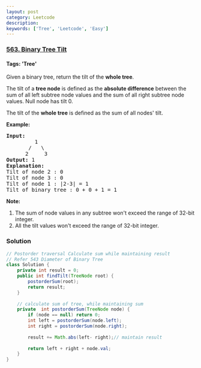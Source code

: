 ```yaml
---
layout: post
category: Leetcode
description: 
keywords: ['Tree', 'Leetcode', 'Easy']
---
```

### [563. Binary Tree Tilt](https://leetcode.com/problems/binary-tree-tilt)

#### Tags: 'Tree'

<div class="content__u3I1 question-content__JfgR"><div><p>Given a binary tree, return the tilt of the <b>whole tree</b>.</p>
<p>The tilt of a <b>tree node</b> is defined as the <b>absolute difference</b> between the sum of all left subtree node values and the sum of all right subtree node values. Null node has tilt 0.</p>
<p>The tilt of the <b>whole tree</b> is defined as the sum of all nodes' tilt.</p>
<p><b>Example:</b><br/>
</p><pre><b>Input:</b> 
         1
       /   \
      2     3
<b>Output:</b> 1
<b>Explanation:</b> 
Tilt of node 2 : 0
Tilt of node 3 : 0
Tilt of node 1 : |2-3| = 1
Tilt of binary tree : 0 + 0 + 1 = 1
</pre>
<p></p>
<p><b>Note:</b>
</p><ol>
<li>The sum of node values in any subtree won't exceed the range of 32-bit integer. </li>
<li>All the tilt values won't exceed the range of 32-bit integer.</li>
</ol>
<p></p></div></div>

### Solution
```java
// Postorder traversal Calculate sum while maintaining result
// Refer 543 Diameter of Binary Tree
class Solution {
    private int result = 0;
    public int findTilt(TreeNode root) {
        postorderSum(root);
        return result;
    }
    
    // calculate sum of tree, while maintaining sum
    private  int postorderSum(TreeNode node) {
        if (node == null) return 0;
        int left = postorderSum(node.left);
        int right = postorderSum(node.right);
        
        result += Math.abs(left- right);// maintain result
        
        return left + right + node.val;
    }
}
```